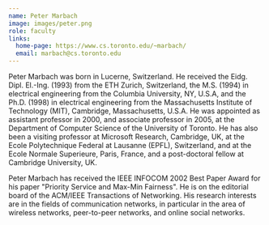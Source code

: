 ```yaml
---
name: Peter Marbach
image: images/peter.png
role: faculty
links:
  home-page: https://www.cs.toronto.edu/~marbach/
  email: marbach@cs.toronto.edu  
---
```


Peter Marbach was born in Lucerne, Switzerland. He received the Eidg. Dipl. El.-Ing. (1993) from the ETH Zurich, Switzerland, the M.S. (1994) in electrical engineering from the Columbia University, NY, U.S.A, and the Ph.D. (1998) in electrical engineering from the Massachusetts Institute of Technology (MIT), Cambridge, Massachusetts, U.S.A. He was appointed as assistant professor in 2000, and associate professor in 2005, at the Department of Computer Science of the University of Toronto. He has also been a visiting professor at Microsoft Research, Cambridge, UK, at the Ecole Polytechnique Federal at Lausanne (EPFL), Switzerland, and at the Ecole Normale Superieure, Paris, France, and a post-doctoral fellow at Cambridge University, UK.

Peter Marbach has received the IEEE INFOCOM 2002 Best Paper Award for his paper "Priority Service and Max-Min Fairness". He is on the editorial board of the ACM/IEEE Transactions of Networking. His research interests are in the fields of communication networks, in particular in the area of wireless networks, peer-to-peer networks, and online social networks.
